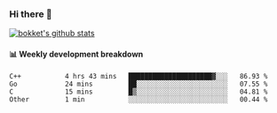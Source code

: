 ### Hi there 👋
[![bokket's github stats](https://github-readme-stats.vercel.app/api?username=bokket&show_icons=true&count_private=true)](https://github.com/anuraghazra/github-readme-stats)

#### :bar_chart: Weekly development breakdown
<!--START_SECTION:waka-->
```text
C++           4 hrs 43 mins   █████████████████████▓░░░   86.93 % 
Go            24 mins         ██░░░░░░░░░░░░░░░░░░░░░░░   07.55 % 
C             15 mins         █▒░░░░░░░░░░░░░░░░░░░░░░░   04.81 % 
Other         1 min           ░░░░░░░░░░░░░░░░░░░░░░░░░   00.44 % 
```
<!--END_SECTION:waka-->
